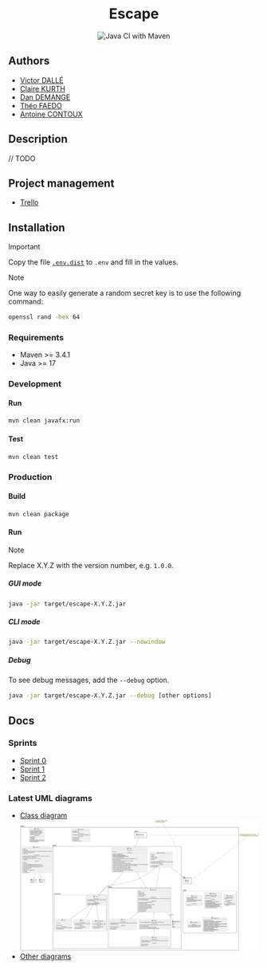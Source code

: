 <div align="center">

# Escape
![Java CI with Maven](https://github.com/victord54/escape/actions/workflows/maven.yml/badge.svg)
</div>

## Authors
* [Victor DALLÉ](https://github.com/victord54)
* [Claire KURTH](https://github.com/clairekth)
* [Dan DEMANGE](https://github.com/Hazvard)
* [Théo FAEDO](https://github.com/TheoFaedo)
* [Antoine CONTOUX](https://github.com/ActxLeToucan)

## Description
// TODO

## Project management
* [Trello](https://trello.com/b/WUfGrD7d/escape)

## Installation
> [!IMPORTANT]
>
> Copy the file [`.env.dist`](.env.dist) to `.env` and fill in the values.

> [!NOTE]
>
> One way to easily generate a random secret key is to use the following command:
> ```bash
> openssl rand -hex 64
> ```

### Requirements
* Maven >= 3.4.1
* Java >= 17

### Development
#### Run
```bash
mvn clean javafx:run
```

#### Test
```bash
mvn clean test
```

### Production
#### Build
```bash
mvn clean package
```

#### Run
> [!NOTE]
> Replace X.Y.Z with the version number, e.g. `1.0.0`.
##### GUI mode
```bash
java -jar target/escape-X.Y.Z.jar
```

##### CLI mode
```bash
java -jar target/escape-X.Y.Z.jar --nowindow
```

##### Debug
To see debug messages, add the `--debug` option.
```bash
java -jar target/escape-X.Y.Z.jar --debug [other options]
```

## Docs
### Sprints
* [Sprint 0](docs/sprints/0)
* [Sprint 1](docs/sprints/1)
* [Sprint 2](docs/sprints/2)

### Latest UML diagrams
* [Class diagram](docs/uml/class-diagram.svg)\
![Class diagram](docs/uml/class-diagram.svg)
* [Other diagrams](docs/uml)
